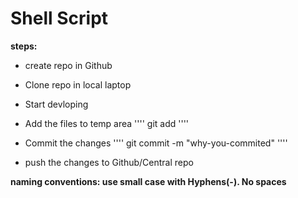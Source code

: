 # Shell Script 

**steps:**
* create repo in Github 
* Clone repo in local laptop 
* Start devloping 
* Add the files to temp area 
''''
git add <file-name> 
''''

* Commit the changes 
''''
git commit -m "why-you-commited" 
''''

* push the changes to Github/Central repo 

**naming conventions:  use small case with Hyphens(-). No spaces** 

